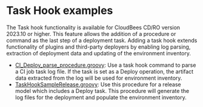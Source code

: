 # Task Hook examples
The Task hook functionality is available for CloudBees CD/RO version 2023.10 or higher. This feature allows the addition of a procedure or command as the last step of a deployment task. Adding a task hook extends functionality of plugins and third-party deployers by enabling log parsing, extraction of deployment data and updating of the environment inventory.
- [CI_Deploy_parse_procedure.groovy](CI_Deploy_parse_procedure.groovy): Use a task hook command to parse a CI job task log file. If the task is set as a Deploy operation, the artifact data extracted from the log will be used for environment inventory.
- [TaskHookSampleRelease.groovy](TaskHookSampleRelease.groovy): Use this procedure for a release model which includes a Deploy task. This procedure will generate the log files for the deployment and populate the environment inventory.
